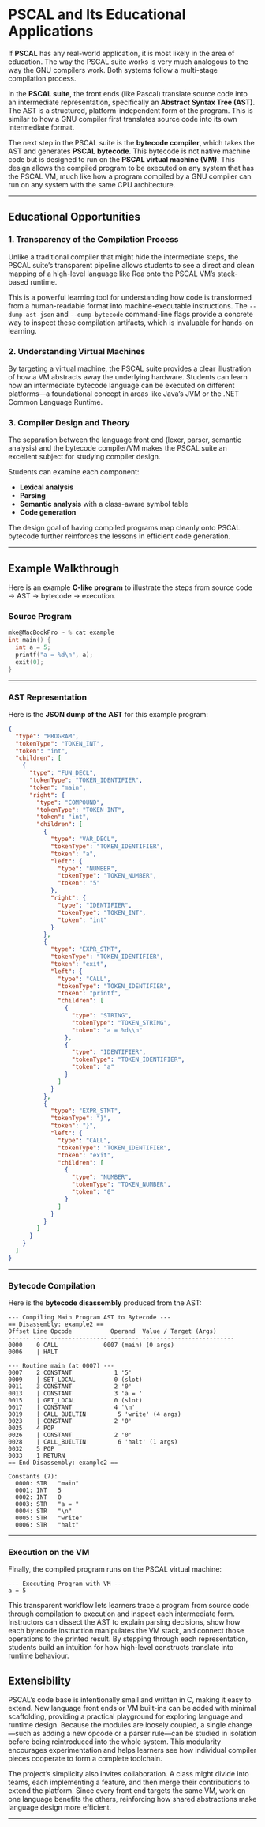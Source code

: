 # PSCAL and Its Educational Applications

If **PSCAL** has any real-world application, it is most likely in the area of education. The way the PSCAL suite works is very much analogous to the way the GNU compilers work. Both systems follow a multi-stage compilation process.

In the **PSCAL suite**, the front ends (like Pascal) translate source code into an intermediate representation, specifically an **Abstract Syntax Tree (AST)**. The AST is a structured, platform-independent form of the program. This is similar to how a GNU compiler first translates source code into its own intermediate format.

The next step in the PSCAL suite is the **bytecode compiler**, which takes the AST and generates **PSCAL bytecode**. This bytecode is not native machine code but is designed to run on the **PSCAL virtual machine (VM)**. This design allows the compiled program to be executed on any system that has the PSCAL VM, much like how a program compiled by a GNU compiler can run on any system with the same CPU architecture.

---

## Educational Opportunities

### 1. Transparency of the Compilation Process

Unlike a traditional compiler that might hide the intermediate steps, the PSCAL suite’s transparent pipeline allows students to see a direct and clean mapping of a high-level language like Rea onto the PSCAL VM’s stack-based runtime.

This is a powerful learning tool for understanding how code is transformed from a human-readable format into machine-executable instructions. The `--dump-ast-json` and `--dump-bytecode` command-line flags provide a concrete way to inspect these compilation artifacts, which is invaluable for hands-on learning.

### 2. Understanding Virtual Machines

By targeting a virtual machine, the PSCAL suite provides a clear illustration of how a VM abstracts away the underlying hardware. Students can learn how an intermediate bytecode language can be executed on different platforms—a foundational concept in areas like Java’s JVM or the .NET Common Language Runtime.

### 3. Compiler Design and Theory

The separation between the language front end (lexer, parser, semantic analysis) and the bytecode compiler/VM makes the PSCAL suite an excellent subject for studying compiler design.

Students can examine each component:

* **Lexical analysis**
* **Parsing**
* **Semantic analysis** with a class-aware symbol table
* **Code generation**

The design goal of having compiled programs map cleanly onto PSCAL bytecode further reinforces the lessons in efficient code generation.

---

## Example Walkthrough

Here is an example **C-like program** to illustrate the steps from source code → AST → bytecode → execution.

### Source Program

```c
mke@MacBookPro ~ % cat example
int main() {
  int a = 5;
  printf("a = %d\n", a);
  exit(0);
}
```

---

### AST Representation

Here is the **JSON dump of the AST** for this example program:

```json
{
  "type": "PROGRAM",
  "tokenType": "TOKEN_INT",
  "token": "int",
  "children": [
    {
      "type": "FUN_DECL",
      "tokenType": "TOKEN_IDENTIFIER",
      "token": "main",
      "right": {
        "type": "COMPOUND",
        "tokenType": "TOKEN_INT",
        "token": "int",
        "children": [
          {
            "type": "VAR_DECL",
            "tokenType": "TOKEN_IDENTIFIER",
            "token": "a",
            "left": {
              "type": "NUMBER",
              "tokenType": "TOKEN_NUMBER",
              "token": "5"
            },
            "right": {
              "type": "IDENTIFIER",
              "tokenType": "TOKEN_INT",
              "token": "int"
            }
          },
          {
            "type": "EXPR_STMT",
            "tokenType": "TOKEN_IDENTIFIER",
            "token": "exit",
            "left": {
              "type": "CALL",
              "tokenType": "TOKEN_IDENTIFIER",
              "token": "printf",
              "children": [
                {
                  "type": "STRING",
                  "tokenType": "TOKEN_STRING",
                  "token": "a = %d\\n"
                },
                {
                  "type": "IDENTIFIER",
                  "tokenType": "TOKEN_IDENTIFIER",
                  "token": "a"
                }
              ]
            }
          },
          {
            "type": "EXPR_STMT",
            "tokenType": "}",
            "token": "}",
            "left": {
              "type": "CALL",
              "tokenType": "TOKEN_IDENTIFIER",
              "token": "exit",
              "children": [
                {
                  "type": "NUMBER",
                  "tokenType": "TOKEN_NUMBER",
                  "token": "0"
                }
              ]
            }
          }
        ]
      }
    }
  ]
}
```

---

### Bytecode Compilation

Here is the **bytecode disassembly** produced from the AST:

```
--- Compiling Main Program AST to Bytecode ---
== Disassembly: example2 ==
Offset Line Opcode           Operand  Value / Target (Args)
------ ---- ---------------- -------- --------------------------
0000    0 CALL             0007 (main) (0 args)
0006    | HALT

--- Routine main (at 0007) ---
0007    2 CONSTANT            1 '5'
0009    | SET_LOCAL           0 (slot)
0011    3 CONSTANT            2 '0'
0013    | CONSTANT            3 'a = '
0015    | GET_LOCAL           0 (slot)
0017    | CONSTANT            4 '\n'
0019    | CALL_BUILTIN         5 'write' (4 args)
0023    | CONSTANT            2 '0'
0025    4 POP
0026    | CONSTANT            2 '0'
0028    | CALL_BUILTIN         6 'halt' (1 args)
0032    5 POP
0033    1 RETURN
== End Disassembly: example2 ==

Constants (7):
  0000: STR   "main"
  0001: INT   5
  0002: INT   0
  0003: STR   "a = "
  0004: STR   "\n"
  0005: STR   "write"
  0006: STR   "halt"
```

---

### Execution on the VM

Finally, the compiled program runs on the PSCAL virtual machine:

```
--- Executing Program with VM ---
a = 5
```

This transparent workflow lets learners trace a program from source code through compilation to execution and inspect each intermediate form. Instructors can dissect the AST to explain parsing decisions, show how each bytecode instruction manipulates the VM stack, and connect those operations to the printed result. By stepping through each representation, students build an intuition for how high-level constructs translate into runtime behaviour.

## Extensibility

PSCAL’s code base is intentionally small and written in C, making it easy to extend. New language front ends or VM built-ins can be added with minimal scaffolding, providing a practical playground for exploring language and runtime design. Because the modules are loosely coupled, a single change—such as adding a new opcode or a parser rule—can be studied in isolation before being reintroduced into the whole system. This modularity encourages experimentation and helps learners see how individual compiler pieces cooperate to form a complete toolchain.

The project’s simplicity also invites collaboration. A class might divide into teams, each implementing a feature, and then merge their contributions to extend the platform. Since every front end targets the same VM, work on one language benefits the others, reinforcing how shared abstractions make language design more efficient.

---


